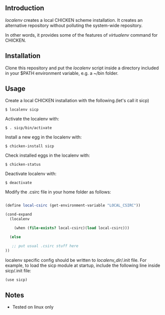 Introduction
------------

*localenv* creates a local CHICKEN scheme installation. It creates an alternative repository without polluting the system-wide repository.

In other words, it provides some of the features of *virtualenv* command for CHICKEN.

Installation
------------

Clone this repository and put the *localenv* script inside a directory included in your $PATH environment variable, e.g. a ~/bin folder.


Usage
-----

Create a local CHICKEN installation with the following.(let's call it sicp)


```$ localenv sicp ```


Activate the localenv with:


```$ . sicp/bin/activate ```


Install a new egg in the localenv with:


```$ chicken-install sicp ```


Check installed eggs in the localenv with:


```$ chicken-status ```


Deactivate localenv with:


```$ deactivate ```


Modify the .csirc file in your home folder as follows:

```scheme

(define local-csirc (get-environment-variable "LOCAL_CSIRC"))

(cond-expand
  (localenv

    (when (file-exists? local-csirc)(load local-csirc)))

  (else

   ;; put usual .csirc stuff here
))

```


localenv specific config should be written to *localenv_dir*/.init file.  For example, to load the sicp module at startup, include the following line inside sicp/.init file:


```scheme
(use sicp)
```


Notes
-----

* Tested on linux only

